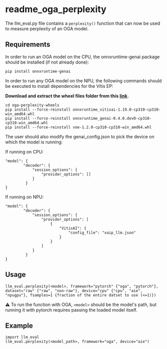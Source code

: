 # readme_oga_perplexity

The llm_eval.py file contains a `perplexity()` function that can now be used to measure perplexity of an OGA model.

## Requirements

In order to run an OGA model on the CPU, the onnxruntime-genai package should be installed (if not already done):

```
pip install onnxruntime-genai
```

In order to run any OGA model on the NPU, the following commands should be executed to install dependencies for the Vitis EP:

**Download and extract the wheel files folder from this [link](https://amdcloud-my.sharepoint.com/:f:/r/personal/walaamer_amd_com/Documents/oga-perplexity-wheels?csf=1&web=1&e=or8TZG).**
```
cd oga-perplexity-wheels
pip install --force-reinstall onnxruntime_vitisai-1.19.0-cp310-cp310-win_amd64.whl
pip install --force-reinstall onnxruntime_genai-0.4.0.dev0-cp310-cp310-win_amd64.whl
pip install --force-reinstall voe-1.2.0-cp310-cp310-win_amd64.whl
```

The user should also modify the genai_config.json to pick the device on which the model is running:

If running on CPU:
```
"model": {
        "decoder": {
            "session_options": {
                "provider_options": []
            }
         }
}
```

If running on NPU:
```
"model": {
        "decoder": {
            "session_options": {
                "provider_options": [
                    {
                        "VitisAI": {
                            "config_file": "vaip_llm.json"
                        }
                    }
                ]
            }
         }
}
```

## Usage
```
llm_eval.perplexity(<model>, framework="pytorch" {"oga", "pytorch"}, dataset="raw" {"raw", "non-raw"}, device="cpu" {"cpu", "aie", "npugpu"}, fsamples=1 {fraction of the entire datset to use (<=1)})
```
⚠️ To run the function with OGA, `<model>` should be the model's path, but running it with pytorch requires passing the loaded model itself.


## Example
```
import llm_eval
llm_eval.perplexity(<model_path>, framework="oga", device="aie")
```
